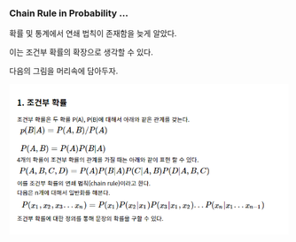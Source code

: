 ### Chain Rule in Probability ...

확률 및 통계에서 연쇄 법칙이 존재함을 늦게 알았다.

이는 조건부 확률의 확장으로 생각할 수 있다. 

다음의 그림을 머리속에 담아두자. 

<div align="center">

![img.png](img.png)

</div>

